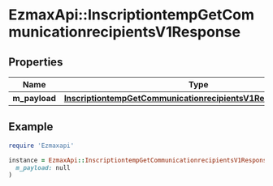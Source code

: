 # EzmaxApi::InscriptiontempGetCommunicationrecipientsV1Response

## Properties

| Name | Type | Description | Notes |
| ---- | ---- | ----------- | ----- |
| **m_payload** | [**InscriptiontempGetCommunicationrecipientsV1ResponseMPayload**](InscriptiontempGetCommunicationrecipientsV1ResponseMPayload.md) |  |  |

## Example

```ruby
require 'Ezmaxapi'

instance = EzmaxApi::InscriptiontempGetCommunicationrecipientsV1Response.new(
  m_payload: null
)
```


